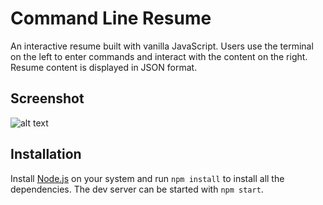 # Command Line Resume

An interactive resume built with vanilla JavaScript.  Users use the terminal on the left to enter commands and interact with the content on the right.  Resume content is displayed in JSON format.

## Screenshot

![alt text](./screenshot.jpg "screenshot")

## Installation

Install [Node.js](http://nodejs.org) on your system and run `npm install` to install all the dependencies.  The dev server can be started with `npm start`.